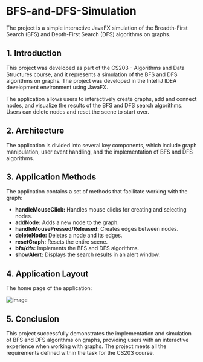 # BFS-and-DFS-Simulation
The project is a simple interactive JavaFX simulation of the Breadth-First Search (BFS) and Depth-First Search (DFS) algorithms on graphs.

## 1. Introduction

This project was developed as part of the CS203 - Algorithms and Data Structures course, and it represents a simulation of the BFS and DFS algorithms on graphs. The project was developed in the IntelliJ IDEA development environment using JavaFX.

The application allows users to interactively create graphs, add and connect nodes, and visualize the results of the BFS and DFS search algorithms. Users can delete nodes and reset the scene to start over.

## 2. Architecture

The application is divided into several key components, which include graph manipulation, user event handling, and the implementation of BFS and DFS algorithms.

## 3. Application Methods

The application contains a set of methods that facilitate working with the graph:

- **handleMouseClick:** Handles mouse clicks for creating and selecting nodes.
- **addNode:** Adds a new node to the graph.
- **handleMousePressed/Released:** Creates edges between nodes.
- **deleteNode:** Deletes a node and its edges.
- **resetGraph:** Resets the entire scene.
- **bfs/dfs:** Implements the BFS and DFS algorithms.
- **showAlert:** Displays the search results in an alert window.

## 4. Application Layout

The home page of the application:

![image](https://github.com/user-attachments/assets/73594172-8329-448e-8691-2770cf0cc9cb)

## 5. Conclusion

This project successfully demonstrates the implementation and simulation of BFS and DFS algorithms on graphs, providing users with an interactive experience when working with graphs. The project meets all the requirements defined within the task for the CS203 course.
